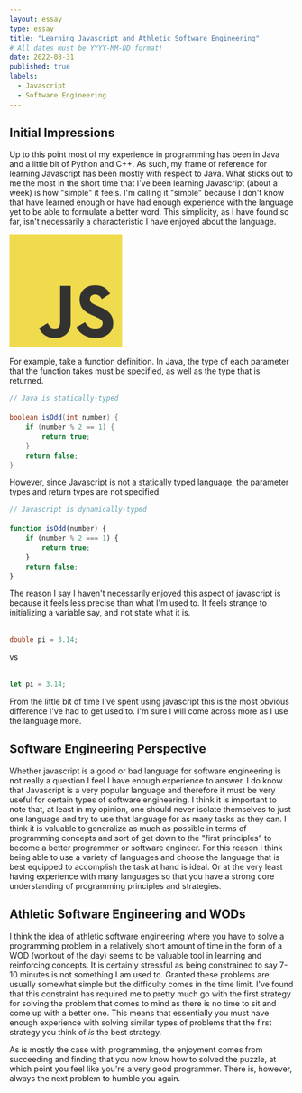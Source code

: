 ```yaml
---
layout: essay
type: essay
title: "Learning Javascript and Athletic Software Engineering"
# All dates must be YYYY-MM-DD format!
date: 2022-08-31
published: true
labels:
  - Javascript
  - Software Engineering
---
```


<!---<img width="200px" class="rounded float-start pe-4" src="../img/difficulty/degree_difficulty.jpg">--->


## Initial Impressions


Up to this point most of my experience in programming has been in Java and a little bit of Python and C++. As such, my frame of reference for learning Javascript has been mostly with respect to Java. What sticks out to me the most in the short time that I've been learning Javascript (about a week) is how "simple" it feels. I'm calling it "simple" because I don't know that have learned enough or have had enough experience with the language yet to be able to formulate a better word. This simplicity, as I have found so far, isn't necessarily a characteristic I have enjoyed about the language.

<img width="200px" src="../img/javascript.png">

For example, take a function definition. In Java, the type of each parameter that the function takes must be specified, as well as the type that is returned.

```java
// Java is statically-typed

boolean isOdd(int number) {
    if (number % 2 == 1) {
        return true;
    }
    return false;
}
```

However, since Javascript is not a statically typed language, the parameter types and return types are not specified.

```javascript
// Javascript is dynamically-typed

function isOdd(number) {
    if (number % 2 === 1) {
        return true;
    }
    return false;
}
```

The reason I say I haven't necessarily enjoyed this aspect of javascript is because it feels less precise than what I'm used to. It feels strange to initializing a variable say, and not state what it is.

```java

double pi = 3.14;
```

vs 

```javascript

let pi = 3.14;
```

From the little bit of time I've spent using javascript this is the most obvious difference I've had to get used to. I'm sure I will come across more as I use the language more.

## Software Engineering Perspective

Whether javascript is a good or bad language for software engineering is not really a question I feel I have enough experience to answer. I do know that Javascript is a very popular language and therefore it must be very useful for certain types of software engineering. I think it is important to note that, at least in my opinion, one should never isolate themselves to just one language and try to use that language for as many tasks as they can. I think it is valuable to generalize as much as possible in terms of programming concepts and sort of get down to the "first principles" to become a better programmer or software engineer. For this reason I think being able to use a variety of languages and choose the language that is best equipped to accomplish the task at hand is ideal. Or at the very least having experience with many languages so that you have a strong core understanding of programming principles and strategies.

## Athletic Software Engineering and WODs

I think the idea of athletic software engineering where you have to solve a programming problem in a relatively short amount of time in the form of a WOD (workout of the day) seems to be valuable tool in learning and reinforcing concepts. It is certainly stressful as being constrained to say 7-10 minutes is not something I am used to. Granted these problems are usually somewhat simple but the difficulty comes in the time limit. I've found that this constraint has required me to pretty much go with the first strategy for solving the problem that comes to mind as there is no time to sit and come up with a better one. This means that essentially you must have enough experience with solving similar types of problems that the first strategy you think of *is* the best strategy. 

As is mostly the case with programming, the enjoyment comes from succeeding and finding that you now know how to solved the puzzle, at which point you feel like you're a very good programmer. There is, however, always the next problem to humble you again.

